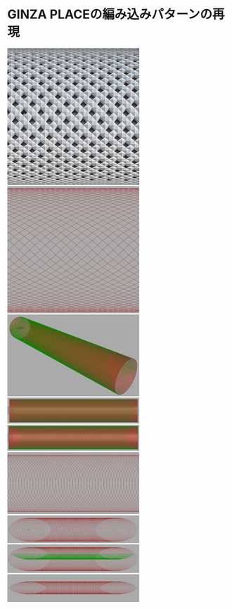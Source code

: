 # GINZA PLACEの編み込みパターンの再現
<img width="300" alt="facade" src="images/GINZA.pic_facade.png"> 
<img width="300" alt="pattern" src="images/GINZA.ghPattern.png"> 
<img width="300" alt="perspective" src="images/perspective_cut_cilinder.png"> 
<img width="300" alt="front" src="images/front_cut_cilinder.png"> 
<img width="300" alt="over" src="images/over_cut_cilinder.png"> 
<img width="300" alt="seriese1" src="images/ellipse_seriese.png"> 
<img width="300" alt="seriese" src="images/ellipse_seriese_focus.png"> 
<img width="300" alt="mirror1" src="images/mirror_elipse_1.png"> 
<img width="300" alt="mirror" src="images/mirror_elipse_finish.png">  

